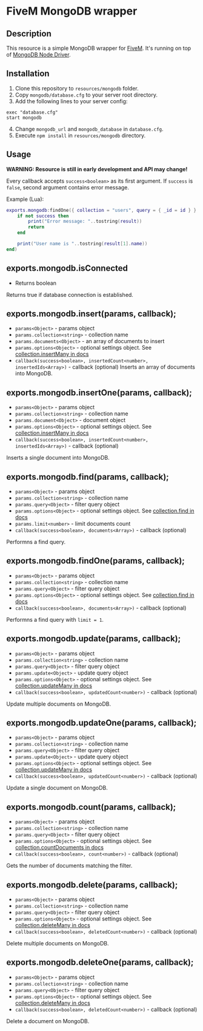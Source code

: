 # FiveM MongoDB wrapper
## Description
This resource is a simple MongoDB wrapper for [FiveM](https://fivem.net/). It's running on top of [MongoDB Node Driver](https://mongodb.github.io/node-mongodb-native/).

## Installation

1. Clone this repository to `resources/mongodb` folder.
2. Copy `mongodb/database.cfg` to your server root directory.
3. Add the following lines to your server config:
```
exec "database.cfg"
start mongodb
```
4. Change `mongodb_url` and `mongodb_database` in `database.cfg`.
5. Execute `npm install` in `resources/mongodb` directory.

## Usage
**WARNING: Resource is still in early development and API may change!**

Every callback accepts `success<boolean>` as its first argument. If `success` is `false`, second argument contains error message.

Example (Lua):
```lua
exports.mongodb:findOne({ collection = "users", query = { _id = id } }, function (success, result)
    if not success then
        print("Error message: "..tostring(result))
        return
    end

    print("User name is "..tostring(result[1].name))
end)
```

## exports.mongodb.isConnected
* Returns boolean

Returns true if database connection is established.

## exports.mongodb.insert(params, callback);
* `params<Object>` - params object
* `params.collection<string>` - collection name
* `params.documents<Object>` - an array of documents to insert
* `params.options<Object>` - optional settings object. See [collection.insertMany in docs](http://mongodb.github.io/node-mongodb-native/3.1/api/Collection.html#insertMany)
* `callback(success<boolean>, insertedCount<number>, insertedIds<Array>)` - callback (optional)
Inserts an array of documents into MongoDB.

## exports.mongodb.insertOne(params, callback);
* `params<Object>` - params object
* `params.collection<string>` - collection name
* `params.document<Object>` - document object
* `params.options<Object>` - optional settings object. See [collection.insertMany in docs](http://mongodb.github.io/node-mongodb-native/3.1/api/Collection.html#insertMany)
* `callback(success<boolean>, insertedCount<number>, insertedIds<Array>)` - callback (optional)

Inserts a single document into MongoDB.

## exports.mongodb.find(params, callback);
* `params<Object>` - params object
* `params.collection<string>` - collection name
* `params.query<Object>` - filter query object
* `params.options<Object>` - optional settings object. See [collection.find in docs](http://mongodb.github.io/node-mongodb-native/3.1/api/Collection.html#find)
* `params.limit<number>` - limit documents count
* `callback(success<boolean>, documents<Array>)` - callback (optional)

Performns a find query.

## exports.mongodb.findOne(params, callback);
* `params<Object>` - params object
* `params.collection<string>` - collection name
* `params.query<Object>` - filter query object
* `params.options<Object>` - optional settings object. See [collection.find in docs](http://mongodb.github.io/node-mongodb-native/3.1/api/Collection.html#find)
* `callback(success<boolean>, documents<Array>)` - callback (optional)

Performns a find query with `limit = 1`.

## exports.mongodb.update(params, callback);
* `params<Object>` - params object
* `params.collection<string>` - collection name
* `params.query<Object>` - filter query object
* `params.update<Object>` - update query object
* `params.options<Object>` - optional settings object. See [collection.updateMany in docs](http://mongodb.github.io/node-mongodb-native/3.1/api/Collection.html#updateMany)
* `callback(success<boolean>, updatedCount<number>)` - callback (optional)

Update multiple documents on MongoDB.

## exports.mongodb.updateOne(params, callback);
* `params<Object>` - params object
* `params.collection<string>` - collection name
* `params.query<Object>` - filter query object
* `params.update<Object>` - update query object
* `params.options<Object>` - optional settings object. See [collection.updateMany in docs](http://mongodb.github.io/node-mongodb-native/3.1/api/Collection.html#updateMany)
* `callback(success<boolean>, updatedCount<number>)` - callback (optional)

Update a single document on MongoDB.

## exports.mongodb.count(params, callback);
* `params<Object>` - params object
* `params.collection<string>` - collection name
* `params.query<Object>` - filter query object
* `params.options<Object>` - optional settings object. See [collection.countDocuments in docs](http://mongodb.github.io/node-mongodb-native/3.1/api/Collection.html#countDocuments)
* `callback(success<boolean>, count<number>)` - callback (optional)

Gets the number of documents matching the filter.

## exports.mongodb.delete(params, callback);
* `params<Object>` - params object
* `params.collection<string>` - collection name
* `params.query<Object>` - filter query object
* `params.options<Object>` - optional settings object. See [collection.deleteMany in docs](http://mongodb.github.io/node-mongodb-native/3.1/api/Collection.html#deleteMany)
* `callback(success<boolean>, deletedCount<number>)` - callback (optional)

Delete multiple documents on MongoDB.

## exports.mongodb.deleteOne(params, callback);
* `params<Object>` - params object
* `params.collection<string>` - collection name
* `params.query<Object>` - filter query object
* `params.options<Object>` - optional settings object. See [collection.deleteMany in docs](http://mongodb.github.io/node-mongodb-native/3.1/api/Collection.html#deleteOne)
* `callback(success<boolean>, deletedCount<number>)` - callback (optional)

Delete a document on MongoDB.
